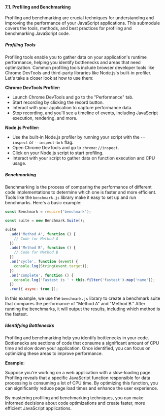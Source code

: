 #### 7.1. Profiling and Benchmarking

Profiling and benchmarking are crucial techniques for understanding and improving the performance of your JavaScript applications. This submodule covers the tools, methods, and best practices for profiling and benchmarking JavaScript code.

##### Profiling Tools

Profiling tools enable you to gather data on your application's runtime performance, helping you identify bottlenecks and areas that need optimization. Common profiling tools include browser developer tools like Chrome DevTools and third-party libraries like Node.js's built-in profiler. Let's take a closer look at how to use them:

**Chrome DevTools Profiler:**

- Launch Chrome DevTools and go to the "Performance" tab.
- Start recording by clicking the record button.
- Interact with your application to capture performance data.
- Stop recording, and you'll see a timeline of events, including JavaScript execution, rendering, and more.

**Node.js Profiler:**

- Use the built-in Node.js profiler by running your script with the `--inspect` or `--inspect-brk` flag.
- Open Chrome DevTools and go to `chrome://inspect`.
- Click on your Node.js script to start profiling.
- Interact with your script to gather data on function execution and CPU usage.

##### Benchmarking

Benchmarking is the process of comparing the performance of different code implementations to determine which one is faster and more efficient. Tools like the `benchmark.js` library make it easy to set up and run benchmarks. Here's a basic example:

```javascript
const Benchmark = require('benchmark');

const suite = new Benchmark.Suite();

suite
  .add('Method A', function () {
    // Code for Method A
  })
  .add('Method B', function () {
    // Code for Method B
  })
  .on('cycle', function (event) {
    console.log(String(event.target));
  })
  .on('complete', function () {
    console.log('Fastest is ' + this.filter('fastest').map('name'));
  })
  .run({ async: true });
```

In this example, we use the `benchmark.js` library to create a benchmark suite that compares the performance of "Method A" and "Method B." After running the benchmarks, it will output the results, including which method is the fastest.

##### Identifying Bottlenecks

Profiling and benchmarking help you identify bottlenecks in your code. Bottlenecks are sections of code that consume a significant amount of CPU time and slow down your application. Once identified, you can focus on optimizing these areas to improve performance.

**Example:**

Suppose you're working on a web application with a slow-loading page. Profiling reveals that a specific JavaScript function responsible for data processing is consuming a lot of CPU time. By optimizing this function, you can significantly reduce page load times and enhance the user experience.

By mastering profiling and benchmarking techniques, you can make informed decisions about code optimizations and create faster, more efficient JavaScript applications.
